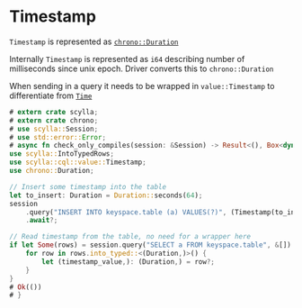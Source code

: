 # Timestamp
`Timestamp` is represented as [`chrono::Duration`](https://docs.rs/chrono/0.4.19/chrono/struct.Duration.html)

Internally `Timestamp` is represented as `i64` describing number of milliseconds since unix epoch.
Driver converts this to `chrono::Duration`

When sending in a query it needs to be wrapped in `value::Timestamp` to differentiate from [`Time`](time.md)

```rust
# extern crate scylla;
# extern crate chrono;
# use scylla::Session;
# use std::error::Error;
# async fn check_only_compiles(session: &Session) -> Result<(), Box<dyn Error>> {
use scylla::IntoTypedRows;
use scylla::cql::value::Timestamp;
use chrono::Duration;

// Insert some timestamp into the table
let to_insert: Duration = Duration::seconds(64);
session
    .query("INSERT INTO keyspace.table (a) VALUES(?)", (Timestamp(to_insert),))
    .await?;

// Read timestamp from the table, no need for a wrapper here
if let Some(rows) = session.query("SELECT a FROM keyspace.table", &[]).await?.rows {
    for row in rows.into_typed::<(Duration,)>() {
        let (timestamp_value,): (Duration,) = row?;
    }
}
# Ok(())
# }
```
